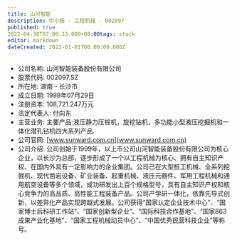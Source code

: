 ```yaml
---
title: 山河智能
description: 中小板 - 工程机械 - 002097
published: true
2022-04-30T07:00:13.000+08:00tags: stock
editor: markdown
dateCreated: 2022-01-01T00:00:00.000Z
---
```


- 公司名称: 山河智能装备股份有限公司
- 股票代码: 002097.SZ
- 所在地: 湖南 - 长沙市
- 成立日期: 1999年07月29日
- 注册资本: 108,721.247万元
- 法定代表人: 付向东
- 主营业务: 主要产品:液压静力压桩机，旋挖钻机，多功能小型液压挖掘机和一体化潜孔钻机四大系列产品.
- 公司官网: [www.sunward.com.cn](www.sunward.com.cn)
- 公司介绍: 公司创始于1999年，以上市公司山河智能装备股份有限公司为核心企业，以长沙为总部，逐步形成了一个以工程机械为核心、拥有自主知识产权、在国内外具有一定影响力的企业集团。公司已在大型桩工机械、全系列挖掘机、现代凿岩设备、矿业装备、起重机械、液压元器件、军用工程机械和通用航空设备等多个领域，成功研发出上百个规格型号，具有自主知识产权和核心竞争力的高品质、高性能工程装备产品。公司产学研一体化，依靠先导式创新，以差异化产品实现跨越式发展。公司获得“国家认定企业技术中心”、“国家博士后科研工作站”、“国家创新型企业”、“国际科技合作基地”、“国家863成果产业化基地”、“国家工程机械动员中心”、“中国优秀民营科技企业”等称号。


